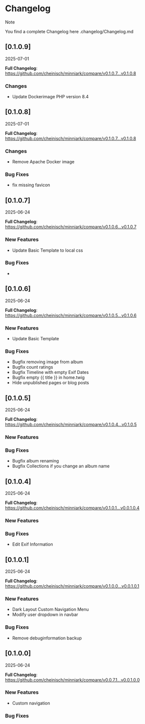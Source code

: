 # Changelog

> [!NOTE]
> You find a complete Changelog here .changelog/Changelog.md

## [0.1.0.9]
2025-07-01

**Full Changelog**: https://github.com/cheinisch/minniark/compare/v0.1.0.7...v0.1.0.8

### Changes
- Update Dockerimage PHP version 8.4

## [0.1.0.8]
2025-07-01

**Full Changelog**: https://github.com/cheinisch/minniark/compare/v0.1.0.7...v0.1.0.8

### Changes
- Remove Apache Docker image

### Bug Fixes
- fix missing favicon

## [0.1.0.7]
2025-06-24

**Full Changelog**: https://github.com/cheinisch/minniark/compare/v0.1.0.6...v0.1.0.7

### New Features
- Update Basic Template to local css

### Bug Fixes
- 



## [0.1.0.6]
2025-06-24

**Full Changelog**: https://github.com/cheinisch/minniark/compare/v0.1.0.5...v0.1.0.6

### New Features
- Update Basic Template

### Bug Fixes
- Bugfix removing image from album
- Bugfix count ratings
- Bugfix Timeline with empty Exif Dates
- Bugfix empty {{ title }} in home.twig
- Hide unpublished pages or blog posts



## [0.1.0.5]
2025-06-24

**Full Changelog**: https://github.com/cheinisch/minniark/compare/v0.1.0.4...v0.1.0.5

### New Features

### Bug Fixes
- Bugfix album renaming
- Bugfix Collections if you change an album name


## [0.1.0.4]
2025-06-24

**Full Changelog**: https://github.com/cheinisch/minniark/compare/v0.1.0.1...v0.0.1.0.4

### New Features

### Bug Fixes
- Edit Exif Information


## [0.1.0.1]
2025-06-24

**Full Changelog**: https://github.com/cheinisch/minniark/compare/v0.1.0.0...v0.0.1.0.1

### New Features
- Dark Layout Custom Navigation Menu
- Modify user dropdown in navbar

### Bug Fixes
- Remove debuginformation backup

## [0.1.0.0]
2025-06-24

**Full Changelog**: https://github.com/cheinisch/minniark/compare/v0.0.7.1...v0.0.1.0.0

### New Features
- Custom navigation

### Bug Fixes

